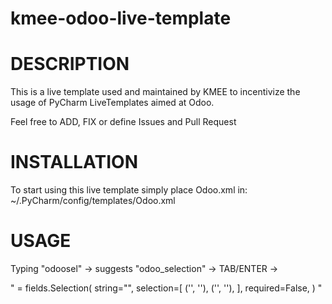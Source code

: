 # kmee-odoo-live-template

# DESCRIPTION

This is a live template used and maintained by KMEE to incentivize the usage of PyCharm LiveTemplates aimed at Odoo.

Feel free to ADD, FIX or define Issues and Pull Request


  # INSTALLATION

To start using this live template simply place Odoo.xml in: ~/.PyCharm<your-version>/config/templates/Odoo.xml

# USAGE

Typing "odoosel" -> suggests "odoo_selection" -> TAB/ENTER ->

"
 = fields.Selection(
        string="",
        selection=[
            ('', ''),
            ('', ''),
        ],
        required=False,
    )
"
